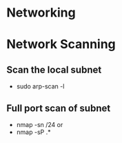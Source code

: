 # Networking

# Network Scanning
## Scan the local subnet
- sudo arp-scan -l

## Full port scan of subnet
- nmap -sn <subnet>/24
or
- nmap -sP <subnet>.*


